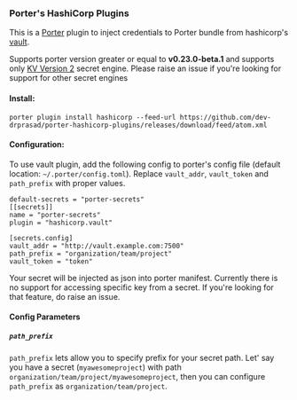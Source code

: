 ### Porter's HashiCorp Plugins

This is a [Porter][porter] plugin to inject credentials to Porter bundle from hashicorp's [vault][vault].

Supports porter version greater or equal to **v0.23.0-beta.1** and supports only [KV Version 2][kv-v2] secret engine. Please raise an issue if you're looking for support for other secret engines

#### Install:

```
porter plugin install hashicorp --feed-url https://github.com/dev-drprasad/porter-hashicorp-plugins/releases/download/feed/atom.xml
```

#### Configuration:

To use vault plugin, add the following config to porter's config file (default location: `~/.porter/config.toml`).
Replace `vault_addr`, `vault_token` and `path_prefix` with proper values.

```
default-secrets = "porter-secrets"
[[secrets]]
name = "porter-secrets"
plugin = "hashicorp.vault"

[secrets.config]
vault_addr = "http://vault.example.com:7500"
path_prefix = "organization/team/project"
vault_token = "token"
```

Your secret will be injected as json into porter manifest. Currently there is no support for accessing specific key from a secret. If you're looking for that feature, do raise an issue.

#### Config Parameters

##### `path_prefix`

`path_prefix` lets allow you to specify prefix for your secret path. Let' say you have a secret (`myawesomeproject`) with path `organization/team/project/myawesomeproject`, then you can configure `path_prefix` as `organization/team/project`.

[porter]: https://porter.sh/
[vault]: https://www.vaultproject.io/
[kv-v2]: https://www.vaultproject.io/api-docs/secret/kv/kv-v2
